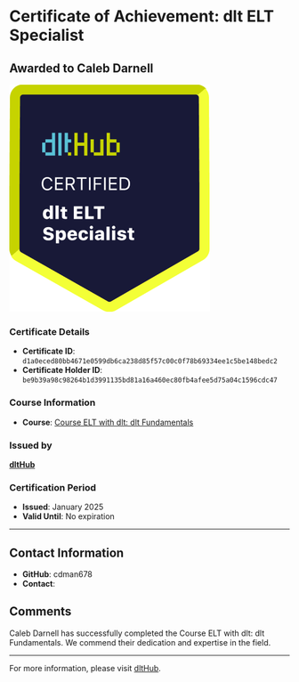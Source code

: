 
# Certificate of Achievement: dlt ELT Specialist

## Awarded to **Caleb Darnell**

![Course Image](../badges/dlt_ELT_specialist.png)

### Certificate Details
- **Certificate ID**: `d1a0eced80bb4671e0599db6ca238d85f57c00c0f78b69334ee1c5be148bedc2`
- **Certificate Holder ID**: `be9b39a98c98264b1d3991135bd81a16a460ec80fb4afee5d75a04c1596cdc47`

### Course Information
- **Course**: [Course ELT with dlt: dlt Fundamentals](https://github.com/dlt-hub/dlthub-education/tree/main/courses/dlt_fundamentals_dec_2024)

### Issued by
[**dltHub**](https://dlthub.com/) 

### Certification Period
- **Issued**: January 2025
- **Valid Until**: No expiration

---

## Contact Information
- **GitHub**: cdman678
- **Contact**: 

## Comments
Caleb Darnell has successfully completed the Course ELT with dlt: dlt Fundamentals. We commend their dedication and expertise in the field.

---

For more information, please visit [dltHub](https://dlthub.com/).
    